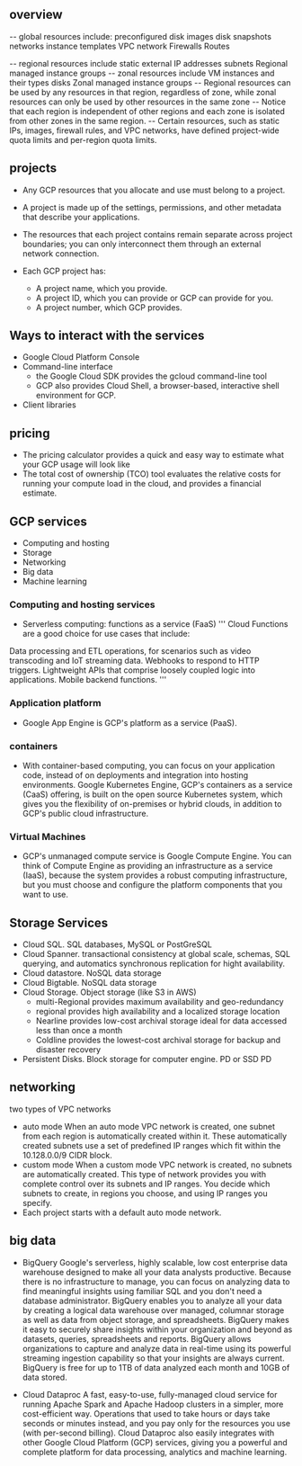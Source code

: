 ## overview

-- global resources include:
	preconfigured disk images
	disk snapshots
	networks
	instance templates
	VPC network
	Firewalls
	Routes
	
-- regional resources include 
	static external IP addresses
	subnets
	Regional managed instance groups
-- zonal resources include
	VM instances and their types
	disks
	Zonal managed instance groups
-- Regional resources can be used by any resources in that region, regardless of zone, while zonal resources can only be used by other resources in the same zone
-- Notice that each region is independent of other regions and each zone is isolated from other zones in the same region.
-- Certain resources, such as static IPs, images, firewall rules, and VPC networks, have defined project-wide quota limits and per-region quota limits. 

## projects

- Any GCP resources that you allocate and use must belong to a project. 
- A project is made up of the settings, permissions, and other metadata that describe your applications. 
- The resources that each project contains remain separate across project boundaries; you can only interconnect them through an external network connection.
- Each GCP project has:

	- A project name, which you provide.
	- A project ID, which you can provide or GCP can provide for you.
	- A project number, which GCP provides.

## Ways to interact with the services
- Google Cloud Platform Console
- Command-line interface
	- the Google Cloud SDK provides the gcloud command-line tool
	- GCP also provides Cloud Shell, a browser-based, interactive shell environment for GCP.
- Client libraries

## pricing
- The pricing calculator provides a quick and easy way to estimate what your GCP usage will look like
- The total cost of ownership (TCO) tool evaluates the relative costs for running your compute load in the cloud, and provides a financial estimate. 

## GCP services
- Computing and hosting
- Storage
- Networking
- Big data
- Machine learning

### Computing and hosting services
- Serverless computing: functions as a service (FaaS)
'''
Cloud Functions are a good choice for use cases that include:

Data processing and ETL operations, for scenarios such as video transcoding and IoT streaming data.
Webhooks to respond to HTTP triggers.
Lightweight APIs that comprise loosely coupled logic into applications.
Mobile backend functions.
'''
### Application platform
- Google App Engine is GCP's platform as a service (PaaS). 

### containers
- With container-based computing, you can focus on your application code, instead of on deployments and integration into hosting environments. Google Kubernetes Engine, GCP's containers as a service (CaaS) offering, is built on the open source Kubernetes system, which gives you the flexibility of on-premises or hybrid clouds, in addition to GCP's public cloud infrastructure.

### Virtual Machines
- GCP's unmanaged compute service is Google Compute Engine. You can think of Compute Engine as providing an infrastructure as a service (IaaS), because the system provides a robust computing infrastructure, but you must choose and configure the platform components that you want to use. 

## Storage Services

- Cloud SQL. SQL databases, MySQL or PostGreSQL
- Cloud Spanner. transactional consistency at global scale, schemas, SQL querying, and automatics synchronous replication for hight availability.
- Cloud datastore. NoSQL data storage
- Cloud Bigtable. NoSQL data storage
- Cloud Storage. Object storage (like S3 in AWS)
	- multi-Regional provides maximum availability and geo-redundancy
	- regional provides high availability and a localized storage location
	- Nearline provides low-cost archival storage ideal for data accessed less than once a month
	- Coldline provides the lowest-cost archival storage for backup and disaster recovery
- Persistent Disks. Block storage for computer engine. PD or SSD PD

## networking
two types of VPC networks
- auto mode
When an auto mode VPC network is created, one subnet from each region is automatically created within it. These automatically created subnets use a set of predefined IP ranges which fit within the 10.128.0.0/9 CIDR block.
- custom mode
When a custom mode VPC network is created, no subnets are automatically created. This type of network provides you with complete control over its subnets and IP ranges. You decide which subnets to create, in regions you choose, and using IP ranges you specify.
- Each project starts with a default auto mode network.

## big data
- BigQuery 
Google's serverless, highly scalable, low cost enterprise data warehouse designed to make all your data analysts productive. Because there is no infrastructure to manage, you can focus on analyzing data to find meaningful insights using familiar SQL and you don't need a database administrator. BigQuery enables you to analyze all your data by creating a logical data warehouse over managed, columnar storage as well as data from object storage, and spreadsheets. BigQuery makes it easy to securely share insights within your organization and beyond as datasets, queries, spreadsheets and reports. BigQuery allows organizations to capture and analyze data in real-time using its powerful streaming ingestion capability so that your insights are always current. BigQuery is free for up to 1TB of data analyzed each month and 10GB of data stored.

- Cloud Dataproc 
A fast, easy-to-use, fully-managed cloud service for running Apache Spark and Apache Hadoop clusters in a simpler, more cost-efficient way. Operations that used to take hours or days take seconds or minutes instead, and you pay only for the resources you use (with per-second billing). Cloud Dataproc also easily integrates with other Google Cloud Platform (GCP) services, giving you a powerful and complete platform for data processing, analytics and machine learning.
